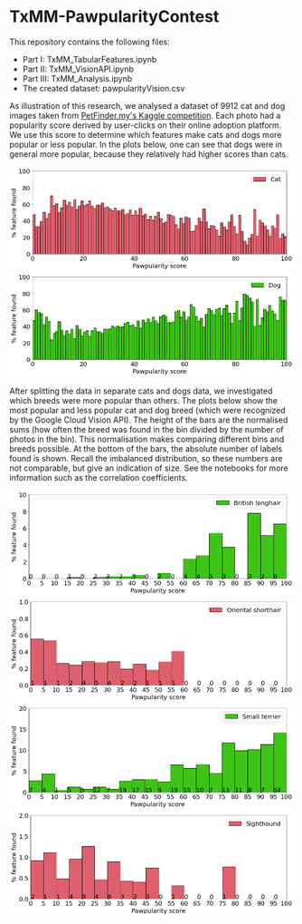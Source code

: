 # TxMM-PawpularityContest

This repository contains the following files:

- Part I: TxMM_TabularFeatures.ipynb
- Part II: TxMM_VisionAPI.ipynb
- Part III: TxMM_Analysis.ipynb
- The created dataset: pawpularityVision.csv

As illustration of this research, we analysed a dataset of 9912 cat and dog images taken from [PetFinder.my's Kaggle competition](https://www.kaggle.com/c/petfinder-pawpularity-score). Each photo had a popularity score derived by user-clicks on their online adoption platform. We use this score to determine which features make cats and dogs more popular or less popular. In the plots below, one can see that dogs were in general more popular, because they relatively had higher scores than cats.

![cats plot](imgs/cat.png)
![dogs plot](imgs/dog.png)

After splitting the data in separate cats and dogs data, we investigated which breeds were more popular than others. The plots below show the most popular and less popular cat and dog breed (which were recognized by the Google Cloud Vision API). The height of the bars are the normalised sums (how often the breed was found in the bin divided by the number of photos in the bin). This normalisation makes comparing different bins and breeds possible. At the bottom of the bars, the absolute number of labels found is shown. Recall the imbalanced distribution, so these numbers are not comparable, but give an indication of size. See the notebooks for more information such as the correlation coefficients. 

![most popular cat breed](imgs/c1.png)
![least popular cat breed](imgs/c12.png)
![most popular dog breed](imgs/d1.png)
![least popular dog breed](imgs/d12.png)
